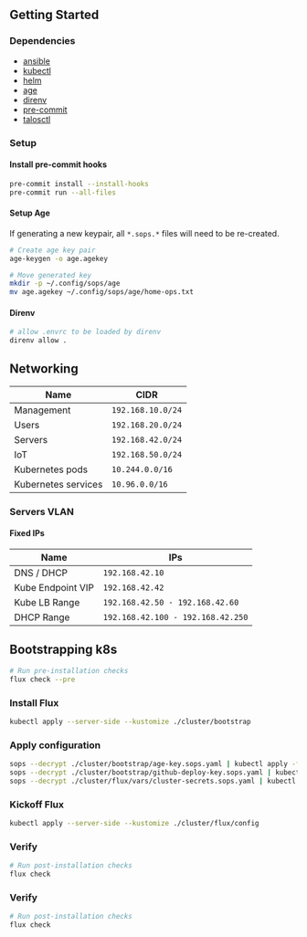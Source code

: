 ## Getting Started

### Dependencies

- [ansible](https://www.ansible.com/)
- [kubectl](https://kubernetes.io/docs/tasks/tools/)
- [helm](https://helm.sh/docs/intro/install/)
- [age](https://github.com/FiloSottile/age)
- [direnv](https://github.com/direnv/direnv)
- [pre-commit](https://github.com/pre-commit/pre-commit)
- [talosctl](https://www.talos.dev/latest/introduction/quickstart/)

### Setup

#### Install pre-commit hooks

```bash
pre-commit install --install-hooks
pre-commit run --all-files
```

#### Setup Age

If generating a new keypair, all `*.sops.*` files will need to be re-created.

```bash
# Create age key pair
age-keygen -o age.agekey
```

```bash
# Move generated key
mkdir -p ~/.config/sops/age
mv age.agekey ~/.config/sops/age/home-ops.txt
```

#### Direnv

```bash
# allow .envrc to be loaded by direnv
direnv allow .
```

## Networking

| Name                | CIDR              |
| ------------------- | ----------------- |
| Management          | `192.168.10.0/24` |
| Users               | `192.168.20.0/24` |
| Servers             | `192.168.42.0/24` |
| IoT                 | `192.168.50.0/24` |
| Kubernetes pods     | `10.244.0.0/16`   |
| Kubernetes services | `10.96.0.0/16`    |

### Servers VLAN

#### Fixed IPs

| Name              | IPs                               |
| ----------------- | --------------------------------- |
| DNS / DHCP        | `192.168.42.10`                   |
| Kube Endpoint VIP | `192.168.42.42`                   |
| Kube LB Range     | `192.168.42.50 - 192.168.42.60`   |
| DHCP Range        | `192.168.42.100 - 192.168.42.250` |

## Bootstrapping k8s

```bash
# Run pre-installation checks
flux check --pre
```

### Install Flux

```bash
kubectl apply --server-side --kustomize ./cluster/bootstrap
```

### Apply configuration

```bash
sops --decrypt ./cluster/bootstrap/age-key.sops.yaml | kubectl apply -f -
sops --decrypt ./cluster/bootstrap/github-deploy-key.sops.yaml | kubectl apply -f -
sops --decrypt ./cluster/flux/vars/cluster-secrets.sops.yaml | kubectl apply -f -
```

### Kickoff Flux

```bash
kubectl apply --server-side --kustomize ./cluster/flux/config
```

### Verify

```bash
# Run post-installation checks
flux check
```

### Verify

```bash
# Run post-installation checks
flux check
```
